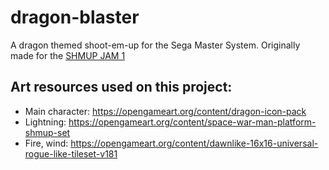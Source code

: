 # dragon-blaster
A dragon themed shoot-em-up for the Sega Master System. Originally made for the [SHMUP JAM 1](https://itch.io/jam/shmup-jam-1-dragons)

## Art resources used on this project:

* Main character: https://opengameart.org/content/dragon-icon-pack
* Lightning: https://opengameart.org/content/space-war-man-platform-shmup-set
* Fire, wind: https://opengameart.org/content/dawnlike-16x16-universal-rogue-like-tileset-v181